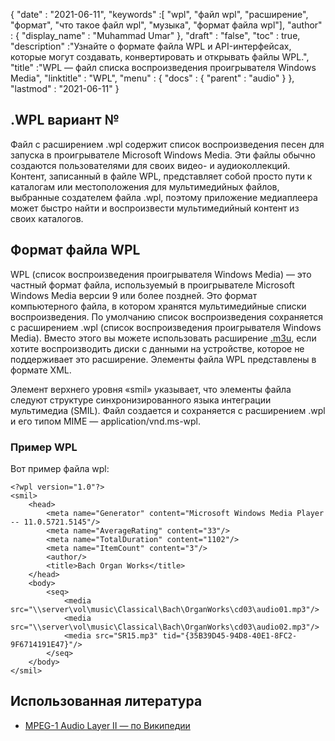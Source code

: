 {
  "date" : "2021-06-11",
  "keywords" :[ "wpl", "файл wpl", "расширение", "формат", "что такое файл wpl", "музыка", "формат файла wpl"],
  "author" : {
    "display_name" : "Muhammad Umar"
},
  "draft" : "false",
  "toc" : true,
  "description" :"Узнайте о формате файла WPL и API-интерфейсах, которые могут создавать, конвертировать и открывать файлы WPL.",
  "title" :"WPL — файл списка воспроизведения проигрывателя Windows Media",
  "linktitle" : "WPL",
  "menu" : {
    "docs" : {
      "parent" : "audio"
}
},
  "lastmod" : "2021-06-11"
}

## .WPL вариант №

Файл с расширением .wpl содержит список воспроизведения песен для запуска в проигрывателе Microsoft Windows Media. Эти файлы обычно создаются пользователями для своих видео- и аудиоколлекций. Контент, записанный в файле WPL, представляет собой просто пути к каталогам или местоположения для мультимедийных файлов, выбранные создателем файла .wpl, поэтому приложение медиаплеера может быстро найти и воспроизвести мультимедийный контент из своих каталогов.

## Формат файла WPL

WPL (список воспроизведения проигрывателя Windows Media) — это частный формат файла, используемый в проигрывателе Microsoft Windows Media версии 9 или более поздней. Это формат компьютерного файла, в котором хранятся мультимедийные списки воспроизведения. По умолчанию список воспроизведения сохраняется с расширением .wpl (список воспроизведения проигрывателя Windows Media). Вместо этого вы можете использовать расширение [.m3u](/ru/audio/m3u/), если хотите воспроизводить диски с данными на устройстве, которое не поддерживает это расширение. Элементы файла WPL представлены в формате XML.

Элемент верхнего уровня «smil» указывает, что элементы файла следуют структуре синхронизированного языка интеграции мультимедиа (SMIL). Файл создается и сохраняется с расширением .wpl и его типом MIME — application/vnd.ms-wpl.

### Пример WPL

Вот пример файла wpl:
```
<?wpl version="1.0"?>
<smil>
    <head>
        <meta name="Generator" content="Microsoft Windows Media Player -- 11.0.5721.5145"/>
        <meta name="AverageRating" content="33"/>
        <meta name="TotalDuration" content="1102"/>
        <meta name="ItemCount" content="3"/>
        <author/>
        <title>Bach Organ Works</title>
    </head>
    <body>
        <seq>
            <media src="\\server\vol\music\Classical\Bach\OrganWorks\cd03\audio01.mp3"/>
            <media src="\\server\vol\music\Classical\Bach\OrganWorks\cd03\audio02.mp3"/>
            <media src="SR15.mp3" tid="{35B39D45-94D8-40E1-8FC2-9F6714191E47}"/>
        </seq>
    </body>
</smil>
```




## Использованная литература ##

* [MPEG-1 Audio Layer II — по Википедии](https://en.wikipedia.org/wiki/MPEG-1_Audio_Layer_II)


